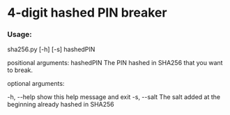 # 4-digit hashed PIN breaker

### Usage:
sha256.py [-h] [-s] hashedPIN

positional arguments:
  hashedPIN             The PIN hashed in SHA256 that you want to break.

optional arguments:

  -h, --help            show this help message and exit
  -s, --salt            The salt added at the beginning already hashed in SHA256
